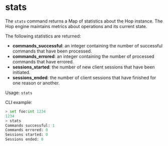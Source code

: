 # stats

The `stats` command returns a Map of statistics about the Hop instance. The Hop
engine maintains metrics about operations and its current state.

The following statistics are returned:

- **commands_successful**: an integer containing the number of successful
commands that have been processed.
- **commands_errored**: an integer containing the number of processed commands
that have errored.
- **sessions_started**: the number of new client sessions that have been
initiated.
- **sessions_ended**: the number of client sessions that have finished for one
reason or another.

Usage: `stats`

CLI example:

```python
> set foo:int 1234
1234
> stats
Commands successful: 1
Commands errored: 0
Sessions started: 0
Sessions ended: 0
```

